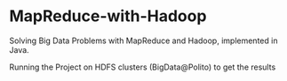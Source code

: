 # MapReduce-with-Hadoop
Solving Big Data Problems with MapReduce and Hadoop, implemented in Java.

Running the Project on HDFS clusters (BigData@Polito) to get the results
